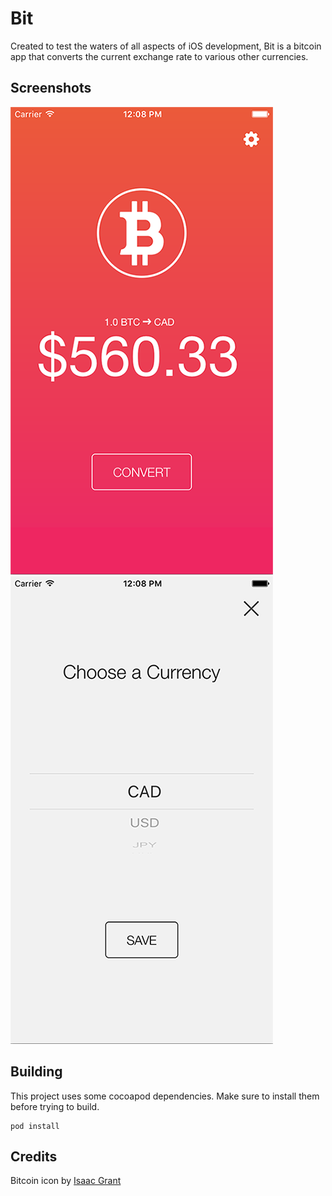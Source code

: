 # Bit
Created to test the waters of all aspects of iOS development, Bit is a bitcoin app that converts the current exchange rate to various other currencies.

## Screenshots
![Image of Home Screen](design/readme-1.png) ![Image of Currency Selection](design/readme-2.png)

## Building
This project uses some cocoapod dependencies. Make sure to install them before trying to build.
```
pod install
```

## Credits
Bitcoin icon by [Isaac Grant](https://dribbble.com/isc)
